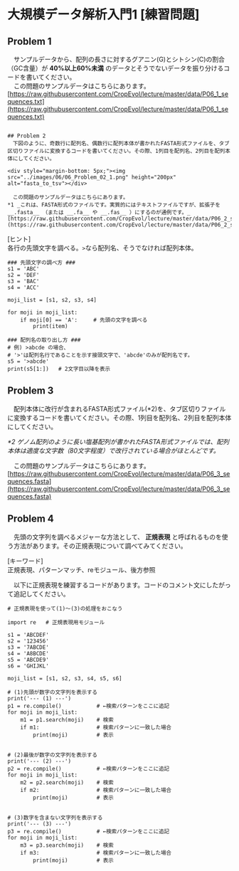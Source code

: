 # 大規模データ解析入門1 [練習問題]

## Problem 1
　サンプルデータから、配列の長さに対するグアニン(G)とシトシン(C)の割合（GC含量）が __40%以上60%未満__ のデータとそうでないデータを振り分けるコードを書いてください。  
　この問題のサンプルデータはこちらにあります。
[https://raw.githubusercontent.com/CropEvol/lecture/master/data/P06_1_sequences.txt](https://raw.githubusercontent.com/CropEvol/lecture/master/data/P06_1_sequences.txt)
```

## Problem 2
　下図のように、奇数行に配列名、偶数行に配列本体が書かれたFASTA形式ファイルを、タブ区切りファイルに変換するコードを書いてください。その際、1列目を配列名、2列目を配列本体にしてください。  

<div style="margin-bottom: 5px;"><img src="../images/06/06_Problem_02_1.png" height="200px" alt="fasta_to_tsv"></div>

　この問題のサンプルデータはこちらにあります。
*1 _これは、FASTA形式のファイルです。実質的にはテキストファイルですが、拡張子を __.fasta__ （または __.fa__ や __.fas__ ）にするのが通例です。_
[https://raw.githubusercontent.com/CropEvol/lecture/master/data/P06_2_sequences.fasta](https://raw.githubusercontent.com/CropEvol/lecture/master/data/P06_2_sequences.fasta)
```

[ヒント]  
各行の先頭文字を調べる。`>`なら配列名、そうでなければ配列本体。  

```python3
### 先頭文字の調べ方 ###
s1 = 'ABC'
s2 = 'DEF'
s3 = 'BAC'
s4 = 'ACC'

moji_list = [s1, s2, s3, s4]

for moji in moji_list:
    if moji[0] == 'A':     # 先頭の文字を調べる
        print(item)

### 配列名の取り出し方 ###
# 例) >abcde の場合、
# '>'は配列名行であることを示す接頭文字で、'abcde'のみが配列名です。
s5 = '>abcde'
print(s5[1:])   # 2文字目以降を表示
```

## Problem 3
　配列本体に改行が含まれるFASTA形式ファイル(*2)を、タブ区切りファイルに変換するコードを書いてください。その際、1列目を配列名、2列目を配列本体にしてください。  

_*2 ゲノム配列のように長い塩基配列が書かれたFASTA形式ファイルでは、配列本体は適度な文字数（80文字程度）で改行されている場合がほとんどです。_

　この問題のサンプルデータはこちらにあります。
[https://raw.githubusercontent.com/CropEvol/lecture/master/data/P06_3_sequences.fasta](https://raw.githubusercontent.com/CropEvol/lecture/master/data/P06_3_sequences.fasta)

## Problem 4
　先頭の文字列を調べるメジャーな方法として、 __正規表現__ と呼ばれるものを使う方法があります。その正規表現について調べてみてください。

[キーワード]  
正規表現、パターンマッチ、reモジュール、後方参照

　以下に正規表現を練習するコードがあります。コードのコメント文にしたがって追記してください。

```python3
# 正規表現を使って(1)〜(3)の処理をおこなう

import re   # 正規表現用モジュール

s1 = 'ABCDEF'
s2 = '123456'
s3 = '7ABCDE'
s4 = 'A8BCDE'
s5 = 'ABCDE9'
s6 = 'GHIJKL'

moji_list = [s1, s2, s3, s4, s5, s6]

# (1)先頭が数字の文字列を表示する
print('--- (1) ---')
p1 = re.compile()           # ←検索パターンをここに追記
for moji in moji_list:
    m1 = p1.search(moji)    # 検索
    if m1:                  # 検索パターンに一致した場合
        print(moji)         # 表示


# (2)最後が数字の文字列を表示する
print('--- (2) ---')
p2 = re.compile()           # ←検索パターンをここに追記
for moji in moji_list:
    m2 = p2.search(moji)    # 検索
    if m2:                  # 検索パターンに一致した場合
        print(moji)         # 表示


# (3)数字を含まない文字列を表示する
print('--- (3) ---')
p3 = re.compile()           # ←検索パターンをここに追記
for moji in moji_list:
    m3 = p3.search(moji)    # 検索
    if m3:                  # 検索パターンに一致した場合
        print(moji)         # 表示
```
